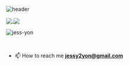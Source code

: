 ![header](https://capsule-render.vercel.app/api?type=egg&color=auto&height=70&section=header&fontSize=90)


<a href="https://github.com/anuraghazra/github-readme-stats">
  <img align="center" src="https://github-readme-stats.vercel.app/api?username=jess-yon&hide=stars&count_private=true&include_all_commits=true&show_icons=true&line_height=24" />
</a>
<a href="https://github.com/anuraghazra/convoychat">
  <img align="center" src="https://github-readme-stats.vercel.app/api/top-langs/?username=jess-yon&layout=compact" />
</a>

<p><img align="center" src="https://github-readme-streak-stats.herokuapp.com/?user=jess-yon&" alt="jess-yon" /></p>

<br />

- 📫 How to reach me **jessy2yon@gmail.com**



<!--
**jess-yon/jess-yon** is a ✨ _special_ ✨ repository because its `README.md` (this file) appears on your GitHub profile.

Here are some ideas to get you started:

- 🔭 I’m currently working on ...
- 🌱 I’m currently learning ...
- 👯 I’m looking to collaborate on ...
- 🤔 I’m looking for help with ...
- 💬 Ask me about ...
- 📫 How to reach me: ...
- 😄 Pronouns: ...
- ⚡ Fun fact: ...
-->
